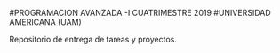 #PROGRAMACION AVANZADA -I CUATRIMESTRE 2019
#UNIVERSIDAD AMERICANA (UAM)

Repositorio de entrega de tareas y proyectos.